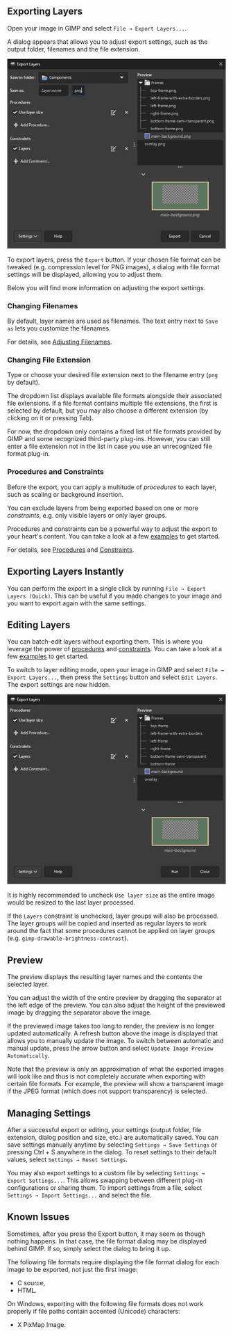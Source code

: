 ## Exporting Layers

Open your image in GIMP and select `File → Export Layers...`.

A dialog appears that allows you to adjust export settings, such as the output folder, filenames and the file extension.

![Dialog of Export Layers](../images/screenshot_dialog_export_layers.png)

To export layers, press the `Export` button.
If your chosen file format can be tweaked (e.g. compression level for PNG images), a dialog with file format settings will be displayed, allowing you to adjust them.

Below you will find more information on adjusting the export settings.


### Changing Filenames

By default, layer names are used as filenames.
The text entry next to `Save as` lets you customize the filenames.

For details, see [Adjusting Filenames](Customization.md#adjusting-filenames).


### Changing File Extension

Type or choose your desired file extension next to the filename entry (`png` by default).

The dropdown list displays available file formats alongside their associated file extensions.
If a file format contains multiple file extensions, the first is selected by default, but you may also choose a different extension (by clicking on it or pressing Tab).

For now, the dropdown only contains a fixed list of file formats provided by GIMP and some recognized third-party plug-ins.
However, you can still enter a file extension not in the list in case you use an unrecognized file format plug-in.


### Procedures and Constraints

Before the export, you can apply a multitude of *procedures* to each layer, such as scaling or background insertion.

You can exclude layers from being exported based on one or more *constraints*, e.g. only visible layers or only layer groups.

Procedures and constraints can be a powerful way to adjust the export to your heart's content.
You can take a look at a few [examples](Customization.md#examples) to get started.

For details, see [Procedures](Customization.md#procedures) and [Constraints](Customization.md#constraints).


## Exporting Layers Instantly

You can perform the export in a single click by running `File → Export Layers (Quick)`.
This can be useful if you made changes to your image and you want to export again with the same settings.


## Editing Layers

You can batch-edit layers without exporting them.
This is where you leverage the power of [procedures](Customization.md#procedures) and [constraints](Customization.md#constraints).
You can take a look at a few [examples](Customization.md#examples) to get started.

To switch to layer editing mode, open your image in GIMP and select `File → Export Layers...`, then press the `Settings` button and select `Edit Layers`.
The export settings are now hidden.

![Dialog of Export Layers when editing layers](../images/screenshot_dialog_edit_layers.png)

It is highly recommended to uncheck `Use layer size` as the entire image would be resized to the last layer processed.

If the `Layers` constraint is unchecked, layer groups will also be processed. The layer groups will be copied and inserted as regular layers to work around the fact that some procedures cannot be applied on layer groups (e.g. `gimp-drawable-brightness-contrast`).


## Preview

The preview displays the resulting layer names and the contents the selected layer.

You can adjust the width of the entire preview by dragging the separator at the left edge of the preview.
You can also adjust the height of the previewed image by dragging the separator above the image.

If the previewed image takes too long to render, the preview is no longer updated automatically.
A refresh button above the image is displayed that allows you to manually update the image.
To switch between automatic and manual update, press the arrow button and select `Update Image Preview Automatically`.

Note that the preview is only an approximation of what the exported images will look like and thus is not completely accurate when exporting with certain file formats.
For example, the preview will show a transparent image if the JPEG format (which does not support transparency) is selected.


## Managing Settings

After a successful export or editing, your settings (output folder, file extension, dialog position and size, etc.) are automatically saved.
You can save settings manually anytime by selecting `Settings → Save Settings` or pressing Ctrl + S anywhere in the dialog.
To reset settings to their default values, select `Settings → Reset Settings`.

You may also export settings to a custom file by selecting `Settings → Export Settings...`.
This allows swapping between different plug-in configurations or sharing them.
To import settings from a file, select `Settings → Import Settings...` and select the file.


## Known Issues

Sometimes, after you press the Export button, it may seem as though nothing happens.
In that case, the file format dialog may be displayed behind GIMP. If so, simply select the dialog to bring it up.

The following file formats require displaying the file format dialog for each image to be exported, not just the first image:
* C source,
* HTML.

On Windows, exporting with the following file formats does not work properly if file paths contain accented (Unicode) characters:
* X PixMap Image.
